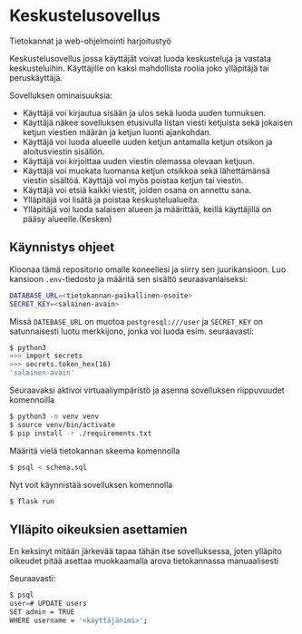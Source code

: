 # Keskustelusovellus
Tietokannat ja web-ohjelmointi harjoitustyö

Keskustelusovellus jossa käyttäjät voivat luoda keskusteluja ja vastata keskusteluihin.
Käyttäjille on kaksi mahdollista roolia joko ylläpitäjä tai peruskäyttäjä.

Sovelluksen ominaisuuksia:
    
  - Käyttäjä voi kirjautua sisään ja ulos sekä luoda uuden tunnuksen.
  - Käyttäjä näkee sovelluksen etusivulla listan viesti ketjuista sekä jokaisen ketjun viestien määrän ja ketjun luonti ajankohdan.
  - Käyttäjä voi luoda alueelle uuden ketjun antamalla ketjun otsikon ja aloitusviestin sisällön.
  - Käyttäjä voi kirjoittaa uuden viestin olemassa olevaan ketjuun.
  - Käyttäjä voi muokata luomansa ketjun otsikkoa sekä lähettämänsä viestin sisältöä. Käyttäjä voi myös poistaa ketjun tai viestin.
  - Käyttäjä voi etsiä kaikki viestit, joiden osana on annettu sana.
  - Ylläpitäjä voi lisätä ja poistaa keskustelualueita.
  - Ylläpitäjä voi luoda salaisen alueen ja määrittää, keillä käyttäjillä on pääsy alueelle.(Kesken)


## Käynnistys ohjeet
Kloonaa tämä repositorio omalle koneellesi ja siirry sen juurikansioon. Luo kansioon `.env`-tiedosto ja määritä sen sisältö seuraavanlaiseksi:

```bash
DATABASE_URL=<tietokannan-paikallinen-osoite>
SECRET_KEY=<salainen-avain>
```
Missä `DATEBASE_URL` on muotoa `postgresql:///user`
ja `SECRET_KEY` on satunnaisesti luotu merkkijono, jonka voi luoda esim. seuraavasti:

```bash
$ python3
>>> import secrets
>>> secrets.token_hex(16)
'salainen-avain'
```

Seuraavaksi aktivoi virtuaaliympäristö ja asenna sovelluksen riippuvuudet komennoilla

```bash
$ python3 -m venv venv
$ source venv/bin/activate
$ pip install -r ./requirements.txt
```

Määritä vielä tietokannan skeema komennolla

```bash
$ psql < schema.sql
```

Nyt voit käynnistää sovelluksen komennolla

```bash
$ flask run
```


## Ylläpito oikeuksien asettamien
En keksinyt mitään järkevää tapaa tähän itse sovelluksessa, joten ylläpito oikeudet pitää asettaa muokkaamalla arova tietokannassa manuaalisesti

Seuraavasti:

```bash
$ psql
user=# UPDATE users
SET admin = TRUE
WHERE username = '<käyttäjänimi>';
```